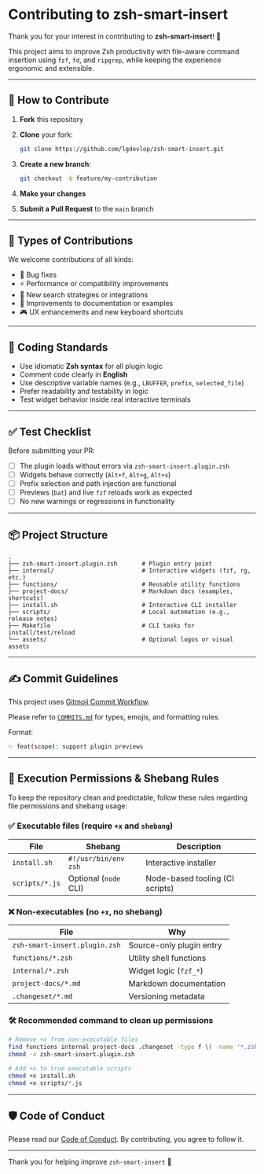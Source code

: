 # Contributing to zsh-smart-insert

Thank you for your interest in contributing to **zsh-smart-insert**! 🎉

This project aims to improve Zsh productivity with file-aware command insertion using `fzf`, `fd`, and `ripgrep`, while keeping the experience ergonomic and extensible.

---

## 🚀 How to Contribute

1. **Fork** this repository
2. **Clone** your fork:

   ```bash
   git clone https://github.com/lgdevlop/zsh-smart-insert.git
   ```

3. **Create a new branch**:

   ```bash
   git checkout -b feature/my-contribution
   ```

4. **Make your changes**
5. **Submit a Pull Request** to the `main` branch

---

## 📂 Types of Contributions

We welcome contributions of all kinds:

- 🐛 Bug fixes
- ⚡ Performance or compatibility improvements
- 🧩 New search strategies or integrations
- 📝 Improvements to documentation or examples
- 🎮 UX enhancements and new keyboard shortcuts

---

## 🧪 Coding Standards

- Use idiomatic **Zsh syntax** for all plugin logic
- Comment code clearly in **English**
- Use descriptive variable names (e.g., `LBUFFER`, `prefix`, `selected_file`)
- Prefer readability and testability in logic
- Test widget behavior inside real interactive terminals

---

## ✅ Test Checklist

Before submitting your PR:

- [ ] The plugin loads without errors via `zsh-smart-insert.plugin.zsh`
- [ ] Widgets behave correctly (`Alt+f`, `Alt+g`, `Alt+s`)
- [ ] Prefix selection and path injection are functional
- [ ] Previews (`bat`) and live `fzf` reloads work as expected
- [ ] No new warnings or regressions in functionality

---

## 📦 Project Structure

```text
.
├── zsh-smart-insert.plugin.zsh       # Plugin entry point
├── internal/                         # Interactive widgets (fzf, rg, etc.)
├── functions/                        # Reusable utility functions
├── project-docs/                     # Markdown docs (examples, shortcuts)
├── install.sh                        # Interactive CLI installer
├── scripts/                          # Local automation (e.g., release notes)
├── Makefile                          # CLI tasks for install/test/reload
└── assets/                           # Optional logos or visual assets
```

---

## ✍️ Commit Guidelines

This project uses [Gitmoji Commit Workflow](https://github.com/arvinxx/gitmoji-commit-workflow).

Please refer to [`COMMITS.md`](./COMMITS.md) for types, emojis, and formatting rules.

Format:

```bash
✨ feat(scope): support plugin previews
```

---

## 🔐 Execution Permissions & Shebang Rules

To keep the repository clean and predictable, follow these rules regarding file permissions and shebang usage:

### ✅ Executable files (require `+x` and `shebang`)

| File                          | Shebang                    | Description                        |
|------------------------------|-----------------------------|------------------------------------|
| `install.sh`                 | `#!/usr/bin/env zsh`       | Interactive installer              |
| `scripts/*.js`               | Optional (`node` CLI)      | Node-based tooling (CI scripts)    |

### ❌ Non-executables (no `+x`, no shebang)

| File                          | Why                        |
|------------------------------|-----------------------------|
| `zsh-smart-insert.plugin.zsh`| Source-only plugin entry   |
| `functions/*.zsh`            | Utility shell functions    |
| `internal/*.zsh`             | Widget logic (`fzf_*`)     |
| `project-docs/*.md`          | Markdown documentation     |
| `.changeset/*.md`            | Versioning metadata        |

### 🛠 Recommended command to clean up permissions

```bash
# Remove +x from non-executable files
find functions internal project-docs .changeset -type f \( -name '*.zsh' -o -name '*.md' \) -exec chmod -x {} \;
chmod -x zsh-smart-insert.plugin.zsh

# Add +x to true executable scripts
chmod +x install.sh
chmod +x scripts/*.js
```

---

## 🛡️ Code of Conduct

Please read our [Code of Conduct](./CODE_OF_CONDUCT.md). By contributing, you agree to follow it.

---

Thank you for helping improve `zsh-smart-insert` 💚
